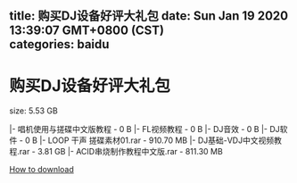 
title: 购买DJ设备好评大礼包
date: Sun Jan 19 2020 13:39:07 GMT+0800 (CST)    
categories: baidu
---

# 购买DJ设备好评大礼包
size: 5.53 GB
 
 
|- 唱机使用与搓碟中文版教程 - 0 B
|- FL视频教程 - 0 B
|- DJ音效 - 0 B
|- DJ软件 - 0 B
|- LOOP 干声 搓碟素材01.rar - 910.70 MB
|- DJ基础-VDJ中文视频教程.rar - 3.81 GB
|- ACID串烧制作教程中文版.rar - 811.30 MB

[How to download](https://bpcam.bemobtrk.com/go/2ceec3aa-1ca2-46d6-b9ff-aaa5c184517c?jno=3700)